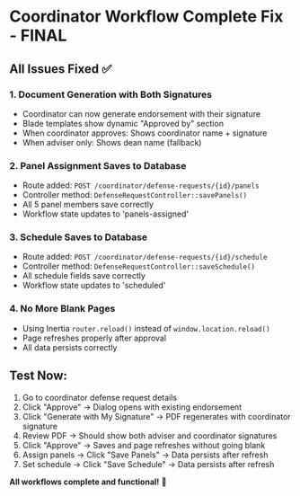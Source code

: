 # Coordinator Workflow Complete Fix - FINAL

## All Issues Fixed ✅

### 1. Document Generation with Both Signatures
- Coordinator can now generate endorsement with their signature
- Blade templates show dynamic "Approved by" section
- When coordinator approves: Shows coordinator name + signature
- When adviser only: Shows dean name (fallback)

### 2. Panel Assignment Saves to Database
- Route added: `POST /coordinator/defense-requests/{id}/panels`
- Controller method: `DefenseRequestController::savePanels()`
- All 5 panel members save correctly
- Workflow state updates to 'panels-assigned'

### 3. Schedule Saves to Database
- Route added: `POST /coordinator/defense-requests/{id}/schedule`
- Controller method: `DefenseRequestController::saveSchedule()`
- All schedule fields save correctly
- Workflow state updates to 'scheduled'

### 4. No More Blank Pages
- Using Inertia `router.reload()` instead of `window.location.reload()`
- Page refreshes properly after approval
- All data persists correctly

## Test Now:
1. Go to coordinator defense request details
2. Click "Approve" → Dialog opens with existing endorsement
3. Click "Generate with My Signature" → PDF regenerates with coordinator signature
4. Review PDF → Should show both adviser and coordinator signatures
5. Click "Approve" → Saves and page refreshes without going blank
6. Assign panels → Click "Save Panels" → Data persists after refresh
7. Set schedule → Click "Save Schedule" → Data persists after refresh

**All workflows complete and functional!** 🎉

